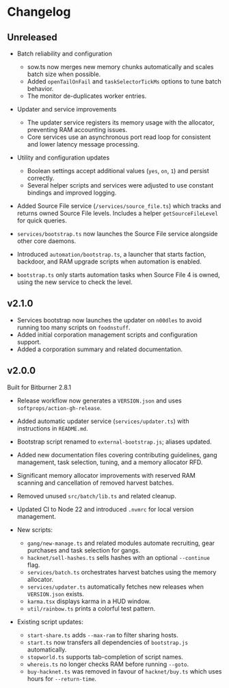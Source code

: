 # Changelog

## Unreleased

- Batch reliability and configuration
    - sow.ts now merges new memory chunks automatically and scales batch size when possible.
    - Added `openTailOnFail` and `taskSelectorTickMs` options to tune batch behavior.
    - The monitor de-duplicates worker entries.

- Updater and service improvements
    - The updater service registers its memory usage with the allocator, preventing RAM accounting issues.
    - Core services use an asynchronous port read loop for consistent
      and lower latency message processing.

- Utility and configuration updates
    - Boolean settings accept additional values (`yes`, `on`, `1`) and persist correctly.
    - Several helper scripts and services were adjusted to use constant bindings and improved logging.

- Added Source File service (`/services/source_file.ts`) which tracks
  and returns owned Source File levels. Includes a helper
  `getSourceFileLevel` for quick queries.
- `services/bootstrap.ts` now launches the Source File service alongside
  other core daemons.
- Introduced `automation/bootstrap.ts`, a launcher that starts faction,
  backdoor, and RAM upgrade scripts when automation is enabled.
- `bootstrap.ts` only starts automation tasks when Source File 4 is
  owned, using the new service to check the level.

## v2.1.0

- Services bootstrap now launches the updater on `n00dles` to avoid running too many scripts on `foodnstuff`.
- Added initial corporation management scripts and configuration support.
- Added a corporation summary and related documentation.

## v2.0.0

Built for Bitburner 2.8.1

- Release workflow now generates a `VERSION.json` and uses `softprops/action-gh-release`.
- Added automatic updater service (`services/updater.ts`) with instructions in `README.md`.
- Bootstrap script renamed to `external-bootstrap.js`; aliases updated.
- Added new documentation files covering contributing guidelines, gang management, task selection, tuning, and a memory allocator RFD.
- Significant memory allocator improvements with reserved RAM scanning and cancellation of removed harvest batches.
- Removed unused `src/batch/lib.ts` and related cleanup.
- Updated CI to Node 22 and introduced `.nvmrc` for local version management.

- New scripts:
    - `gang/new-manage.ts` and related modules automate recruiting, gear purchases and task selection for gangs.
    - `hacknet/sell-hashes.ts` sells hashes with an optional `--continue` flag.
    - `services/batch.ts` orchestrates harvest batches using the memory allocator.
    - `services/updater.ts` automatically fetches new releases when `VERSION.json` exists.
    - `karma.tsx` displays karma in a HUD window.
    - `util/rainbow.ts` prints a colorful test pattern.

- Existing script updates:
    - `start-share.ts` adds `--max-ram` to filter sharing hosts.
    - `start.ts` now transfers all dependencies of `bootstrap.js` automatically.
    - `stopworld.ts` supports tab-completion of script names.
    - `whereis.ts` no longer checks RAM before running `--goto`.
    - `buy-hacknet.ts` was removed in favour of `hacknet/buy.ts` which uses hours for `--return-time`.
